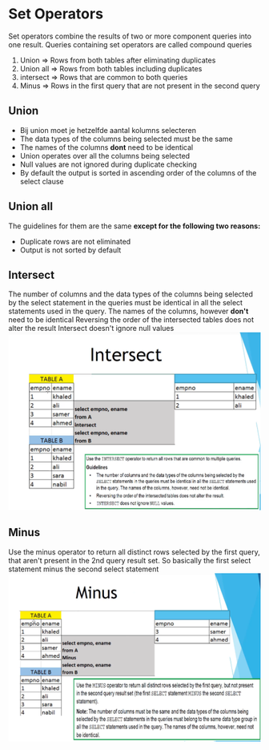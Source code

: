 # Set Operators

Set operators combine the results of two or more component queries into one result.
Queries containing set operators are called compound queries


1. Union => Rows from both tables after eliminating duplicates
2. Union all => Rows from both tables including duplicates
3. intersect => Rows that are common to both queries
4. Minus => Rows in the first query that are not present in the second query

## Union 

- Bij union moet je hetzelfde aantal kolumns selecteren
- The data types of the columns being selected must be the same 
- The names of the columns **dont** need to be identical
- Union operates over all the columns being selected
- Null values are not ignored during duplicate checking
- By default the output is sorted in ascending order of the columns of the select clause

## Union all
The guidelines for them are the same **except for the following two reasons:**
- Duplicate rows are not eliminated 
- Output is not sorted by default


## Intersect 

The number of columns and the data types of the columns being selected by the select statement in the queries
must be identical in all the select statements used in the query. The names of the columns, however **don't** need to be identical
Reversing the order of the intersected tables does not alter the result
Intersect doesn't ignore null values
![Alt text](../resources/intersect.png)


## Minus

Use the minus operator to return all distinct rows selected by the first query, that aren't present in the 2nd query result set.
So basically the first select statement minus the second select statement
![Alt text](../resources/minus.png)